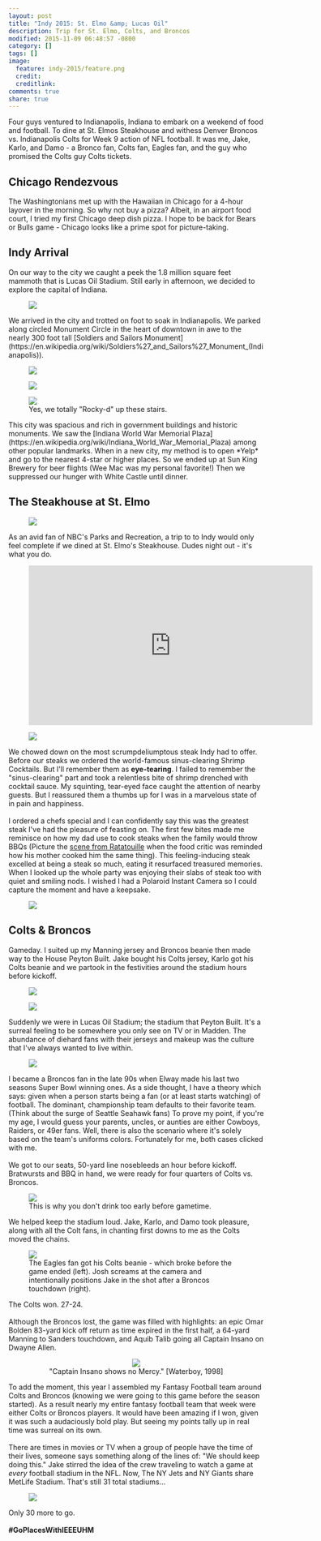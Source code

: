 ```yaml
---
layout: post
title: "Indy 2015: St. Elmo &amp; Lucas Oil"
description: Trip for St. Elmo, Colts, and Broncos
modified: 2015-11-09 06:48:57 -0800
category: []
tags: []
image:
  feature: indy-2015/feature.png
  credit: 
  creditlink: 
comments: true
share: true
---
```


Four guys ventured to Indianapolis, Indiana to embark on a weekend of food and football. To dine at St. Elmos Steakhouse and withess Denver Broncos vs. Indianapolis Colts for Week 9 action of NFL football. It was me, Jake, Karlo, and Damo - a Bronco fan, Colts fan, Eagles fan, and the guy who promised the Colts guy Colts tickets.

## Chicago Rendezvous
The Washingtonians met up with the Hawaiian in Chicago for a 4-hour layover in the morning. So why not buy a pizza? Albeit, in an airport food court, I tried my first Chicago deep dish pizza. I hope to be back for Bears or Bulls game - Chicago looks like a prime spot for picture-taking.


## Indy Arrival
On our way to the city we caught a peek the 1.8 million square feet mammoth that is Lucas Oil Stadium. Still early in afternoon, we decided to explore the capital of Indiana. 
<figure>
	<img src="/images/indy-2015/lucasoil-1.png">
</figure>
We arrived in the city and trotted on foot to soak in Indianapolis. We parked along circled Monument Circle in the heart of downtown in awe to the nearly 300 foot tall [Soldiers and Sailors Monument](https://en.wikipedia.org/wiki/Soldiers%27_and_Sailors%27_Monument_(Indianapolis)). 

<figure>
	<img src="/images/indy-2015/monumentcircle-2.png">
</figure>
<figure>
	<img src="/images/indy-2015/monumentcircle-3.png">
</figure>
<figure>
	<img src="/images/indy-2015/indianawarmemorial-1.png">
	<figcaption>Yes, we totally "Rocky-d" up these stairs.</figcaption>
</figure>
This city was spacious and rich in government buildings and historic monuments. We saw the [Indiana World War Memorial Plaza](https://en.wikipedia.org/wiki/Indiana_World_War_Memorial_Plaza) among other popular landmarks. When in a new city, my method is to open *Yelp* and go to the nearest 4-star or higher places. So we ended up at Sun King Brewery for beer flights (Wee Mac was my personal favorite!) Then we suppressed our hunger with White Castle until dinner.


## The Steakhouse at St. Elmo

<figure>
	<img src="/images/indy-2015/stelmos-0.png">
</figure>

As an avid fan of NBC's Parks and Recreation, a trip to to Indy would only feel complete if we dined at St. Elmo's Steakhouse. Dudes night out - it's what you do.
<figure>
<iframe width="560" height="315" src="https://www.youtube.com/embed/8Ds2bwPAuP0" frameborder="0" allowfullscreen></iframe>
</figure>
<figure>
	<img src="/images/indy-2015/stelmos-1.png">
</figure>

We chowed down on the most scrumpdeliumptous steak Indy had to offer. Before our steaks we ordered the world-famous sinus-clearing Shrimp Cocktails. But I'll remember them as **eye-tearing**. I failed to remember the "sinus-clearing" part and took a relentless bite of shrimp drenched with cocktail sauce. My squinting, tear-eyed face caught the attention of nearby guests. But I reassured them a thumbs up for I was in a marvelous state of in pain and happiness. 
<br><br>
I ordered a chefs special and I can confidently say this was the greatest steak I've had the pleasure of feasting on. The first few bites made me reminisce on how my dad use to cook steaks when the family would throw BBQs (Picture the [scene from Ratatouille](https://www.youtube.com/watch?v=3YG4h5GbTqU) when the food critic was reminded how his mother cooked him the same thing). This feeling-inducing steak excelled at being a steak so much, eating it resurfaced treasured memories. When I looked up the whole party was enjoying their slabs of steak too with quiet and smiling nods. I wished I had a Polaroid Instant Camera so I could capture the moment and have a keepsake.

<figure>
	<img src="/images/indy-2015/stelmos-2.png">
</figure>



## Colts & Broncos

Gameday. I suited up my Manning jersey and Broncos beanie then made way to the House Peyton Built. Jake bought his Colts jersey, Karlo got his Colts beanie and we partook in the festivities around the stadium hours before kickoff.
<figure>
	<img src="/images/indy-2015/lucasoil-2.png">
</figure>

<figure>
	<img src="/images/indy-2015/lucasoil-4.png">
</figure>

Suddenly we were in Lucas Oil Stadium; the stadium that Peyton Built. It's a surreal feeling to be somewhere you only see on TV or in Madden. The abundance of diehard fans with their jerseys and makeup was the culture that I've always wanted to live within.
<figure>
	<img src="/images/indy-2015/lucasoil-5.png">
</figure>
I became a Broncos fan in the late 90s when Elway made his last two seasons Super Bowl winning ones. As a side thought, I have a theory which says: given when a person starts being a fan (or at least starts watching) of football. The dominant, championship team defaults to their favorite team. (Think about the surge of Seattle Seahawk fans) To prove my point, if you're my age, I would guess your parents, uncles, or aunties are either Cowboys, Raiders, or 49er fans. Well, there is also the scenario where it's solely based on the team's uniforms colors. Fortunately for me, both cases clicked with me. 
<br><br>
We got to our seats, 50-yard line nosebleeds an hour before kickoff. Bratwursts and BBQ in hand, we were ready for four quarters of Colts vs. Broncos.

<figure>
	<img src="/images/indy-2015/lucasoil-6.png">
	<figcaption>This is why you don't drink too early before gametime.</figcaption>
</figure>
We helped keep the stadium loud. Jake, Karlo, and Damo took pleasure, along with all the Colt fans, in chanting first downs to me as the Colts moved the chains.
<figure>
	<img src="/images/indy-2015/lucasoil-10.png">
	<figcaption>The Eagles fan got his Colts beanie - which broke before the game ended (left). Josh screams at the camera and intentionally positions Jake in the shot after a Broncos touchdown (right).</figcaption>
</figure>

The Colts won. 27-24. <br><br>
Although the Broncos lost, the game was filled with highlights: an epic Omar Bolden 83-yard kick off return as time expired in the first half, a 64-yard Manning to Sanders touchdown, and Aquib Talib going all Captain Insano on Dwayne Allen.
<figure><center> 
	<img src="http://www.radass.com/wp-content/uploads/2015/11/Aqib-Talib-pokes-Dwayne-Allen-in-the-Eye2.gif">
	<figcaption>"Captain Insano shows no Mercy." [Waterboy, 1998]</figcaption>
</center>
</figure>


To add the moment, this year I assembled my Fantasy Football team around Colts and Broncos (knowing we were going to this game before the season started). As a result nearly my entire fantasy football team that week were either Colts or Broncos players. It would have been amazing if I won, given it was such a audaciously bold play. But seeing my points tally up in real time was surreal on its own. 
<br><br>
There are times in movies or TV when a group of people have the time of their lives, someone says something along of the lines of: "We should keep doing this." Jake stirred the idea of the crew traveling to watch a game at *every* football stadium in the NFL. Now, The NY Jets and NY Giants share MetLife Stadium. That's still 31 total stadiums...

<figure>
	<img src="/images/indy-2015/lucasoil-9.png">
</figure>

Only 30 more to go.
<br><br>
**#GoPlacesWithIEEEUHM**
